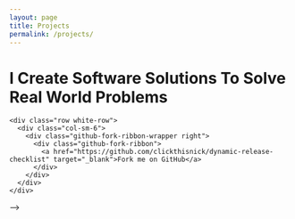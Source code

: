 ```yaml
---
layout: page
title: Projects
permalink: /projects/
---
```


<link rel="stylesheet" type="text/css" href="lib/css/bootswatch.css">
<link rel="stylesheet" type="text/css" href="lib/css/font-awesome.min.css">
<link rel="stylesheet" type="text/css" href="lib/css/github-ribbon.css">
<link href='https://fonts.googleapis.com/css?family=Arvo' rel='stylesheet' type='text/css'>

<html>
  <body>
    <div class="row">
      <div class="col-lg-12 text-center">
      <h1 class="title">
        I Create Software Solutions To Solve Real World Problems
      </h1>
      </div>
    </div>

    <div class="row white-row">
      <div class="col-sm-6">
        <div class="github-fork-ribbon-wrapper right">
          <div class="github-fork-ribbon">
            <a href="https://github.com/clickthisnick/dynamic-release-checklist" target="_blank">Fork me on GitHub</a>
          </div>
        </div>
      </div>
    </div>

  </body>
</html>

<!--
      <h4>Dynamic Release Checklist</h4>
      <img src="../images/dynamic-release-checklist.png" class="img-responsive">
      A release checklist that uses questions to filter out tasks needed to be performed so only relevant tasks are shown. Written in AngularJS and tested with Jamine.
      <hr>
    </div>
    </div>

<div class="col-xs-12 row black-row visible-xs-block"></div>

    <div class="col-sm-6">
      <div class="github-fork-ribbon-wrapper right">
        <div class="github-fork-ribbon">
          <a href="https://github.com/clickthisnick/WorkoutTracker" target="_blank">Fork me on GitHub</a>
        </div>
      </div>
      <div class="text-left">
        <h4>Workout Tracker</h4>
      </div>
      <img src="../images/workout-tracker.png" class="img-responsive center-block">
      Currently a work in progress, workout tracker helps a person record their lifting numbers without the use of paper or pencil. Written in AngularJS, mobile responsive and easy to use.
      <hr>
    </div>
  </div>

  <div class="row black-row"></div>

  <div class="row white-row">


    <div class="col-sm-6">
      <div class="github-fork-ribbon-wrapper right">
        <div class="github-fork-ribbon">
          <a href="https://github.com/clickthisnick/CraigLister" target="_blank">Fork me on GitHub</a>
        </div>
      </div>

      <h4>CraigLister</h4>
      <img src="../images/craiglister.png" class="img-responsive">
      Python script using Selenium to navigate the UI and post items on craigslist every 3 days. Uses the Gmail Python library to accept Terms and Conditions, fully automating the posting of CraigList ads.
      <hr>
    </div>

<div class="col-xs-12 row black-row visible-xs-block"></div>

    <div class="col-sm-6">

      <div class="github-fork-ribbon-wrapper right">
        <div class="github-fork-ribbon">
          <a href="https://github.com/clickthisnick/itinerary" target="_blank">Fork me on GitHub</a>
        </div>
      </div>

      <div class="text-left">
        <h4>Intinerary</h4>
      </div>
      <img src="../images/itinerary.png" class="img-responsive center-block" width=60%>
      An intinerary creator. Never be late to an event and never forget something again! Written in KnockoutJS
      <hr>
    </div>

  </div>

  <div class="row black-row"></div>

  <div class="row white-row">
    <div class="col-sm-6">
     <div class="text-left">
      <h4>ISU Admirers</h4>
    </div>
    <img src="../images/isuadmirerers.png" class="img-responsive center-block">
    Twitter account amassing 20k followers. Users can submit tweets anonymously to the twitter account via a website I built. Tweets submitted with the LAMP stack and parsed/posted to the Twitter API with Python.
    <hr>
  </div>

<div class="col-xs-12 row black-row visible-xs-block"></div>

  <div class="col-sm-6">
    <div class="text-left">
      <h4>Snake Password</h4>
    </div>
    <img src="../images/snake.png" class="img-responsive center-block">
    JavaScript password generator. Builds pseudo-random passwords where the next character in the password is next to the previous character.
    <hr>
  </div>

</div>
</body>
</html>

<!-- Projects -->

<script src="lib/js/jquery.js"></script>
<script src="lib/js/bootstrap.min.js"></script>
<script src="lib/js/jquery.matchheight.js" type="text/javascript"></script>
-->
